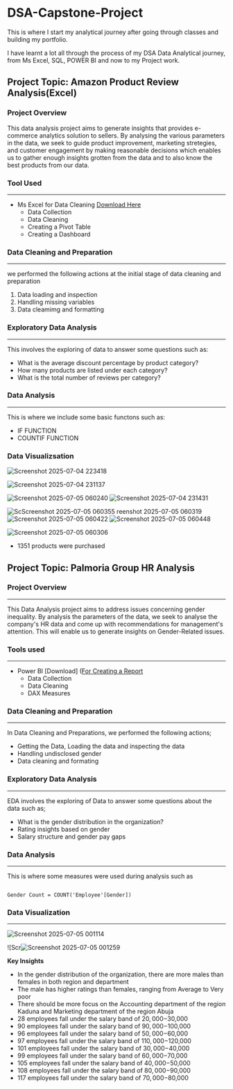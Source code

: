 # DSA-Capstone-Project
This is where I start my analytical journey after going through classes and building my portfolio.  

 I have learnt a lot all through the process of my DSA Data Analytical journey, from Ms Excel, SQL, POWER BI and now to my Project work.

 ## Project Topic: Amazon Product Review Analysis(Excel) 

 ### Project Overview

 This data analysis project aims to generate insights that provides e-commerce analytics solution to sellers. By analysing the various parameters in the data, we seek to guide product improvement, marketing stretegies, and customer engagement by making reasonable decisions which enables us to gather enough insights grotten from the data and to also know the best products from our data. 

 ### Tool Used
 ---
- Ms Excel for Data Cleaning [Download Here](https://www.microsoft.com)
    - Data Collection
    - Data Cleaning
    - Creating a Pivot Table
    - Creating a Dashboard
 
### Data Cleaning and Preparation
---
 we performed the following actions at the initial stage of data cleaning and preparation
  1. Data loading and inspection
  2. Handling missing variables
  3. Data cleamimg and formatting

### Exploratory Data Analysis
---
 This involves the exploring of data to answer some questions such as:
   - What is the average discount percentage by product category?
   - How many products are listed under each category?
   - What is the total number of reviews per category?

### Data Analysis
---
 This is where we include some basic functons such as:
   - IF FUNCTION
   - COUNTIF FUNCTION

### Data Visualizsation

![Screenshot 2025-07-04 223418](https://github.com/user-attachments/assets/b168637e-84cc-445f-996e-6b743aed6c15)

![Screenshot 2025-07-04 231137](https://github.com/user-attachments/assets/5eeec51e-1f45-4a95-a5c4-98728fbb31cc)

      
![Screenshot 2025-07-05 060240](https://github.com/user-attachments/assets/0a4e285f-159e-415a-8201-fc640987a15e)
![Screenshot 2025-07-04 231431](https://github.com/user-attachments/assets/daf08b06-2337-436a-86af-1a98af8b372f)

![Sc![Screenshot 2025-07-05 060355](https://github.com/user-attachments/assets/47c78341-8db3-477a-bba6-106766a796bd)
reenshot 2025-07-05 060319](https://github.com/user-attachments/assets/94b54a38-7846-42ee-9fc5-e3ba3a607827)
![Screenshot 2025-07-05 060422](https://github.com/user-attachments/assets/b3c073e0-f241-4dbc-9d37-867e03014b11)
![Screenshot 2025-07-05 060448](https://github.com/user-attachments/assets/4a6e2b2e-f9b5-4de3-8e26-d57e27c02746)

![Screenshot 2025-07-05 060306](https://github.com/user-attachments/assets/09621ca2-4853-41f0-b5e6-a72d2f1801af)


- 1351 products were purchased

## Project Topic: Palmoria Group HR Analysis

### Project Overview
---
 This Data Analysis project aims to address issues concerning gender inequality. By analysis the parameters of the data, we seek to analyse the company's HR data and come up with recommendations for management's attention. This will enable us to generate insights on Gender-Related issues.

### Tools used
---
- Power BI [Download] ([For Creating a Report](https://www.microsoft.com/en-us/download/details.aspx?id=58494)
  - Data Collection
  - Data Cleaning
  - DAX Measures

### Data Cleaning and Preparation
---
In Data Cleaning and Preparations, we performed the following actions;
- Getting the Data, Loading the data and inspecting the data
- Handling undisclosed gender
- Data cleaning and formating

### Exploratory Data Analysis
---
EDA involves the exploring of Data to answer some questions about the data such as;
- What is the gender distribution in the organization?
- Rating insights based on gender
- Salary structure and gender pay gaps

### Data Analysis
---
 This is where some measures were used during analysis such as
 
 
  ```Power BI
  
  Gender Count = COUNT('Employee'[Gender])

```

  ### Data Visualization
  ---
  

![Screenshot 2025-07-05 001114](https://github.com/user-attachments/assets/349a9848-4316-4d80-8d98-81bf77dec3c8)
  




![Scr![Screenshot 2025-07-05 001259](https://github.com/user-attachments/assets/8e8a1450-b8cb-4c54-87b6-8fc12bc59a7c)

**Key Insights**
- In the gender distribution of the organization, there are more males than females in both region and department
- The male has higher ratings than females, ranging from Average to Very poor
- There should be more focus on the Accounting department of the region Kaduna and Marketing department of the region Abuja
- 28 employees fall under the salary band of $20,000-$30,000
- 90 employees fall under the salary band of $90,000-$100,000
- 96 employees fall under the salary band of $50,000-$60,000
- 97 employees fall under the salary band of $110,000-$120,000
- 101 employees fall under the salary band of $30,000-$40,000
- 99 employees fall under the salary band of $60,000-$70,000
- 105 employees fall under the salary band of $40,000-$50,000
- 108 employees fall under the salary band of $80,000-$90,000
- 117 employees fall under the salary band of $70,000-$80,000


